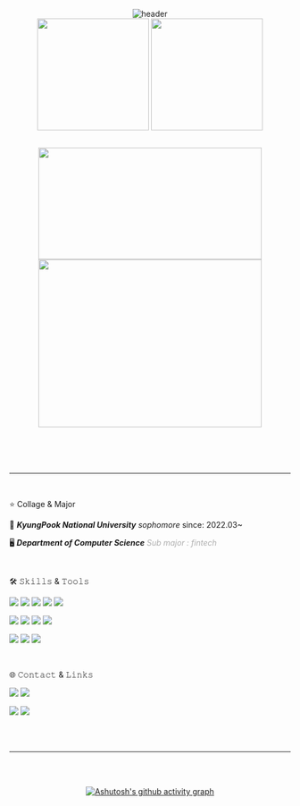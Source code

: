 
<div align="center">

 <div align="center">

![header](https://capsule-render.vercel.app/api?type=waving&color=gradient&customColorList=10&height=200&section=header&text=ChanWooong's%20Github&fontSize=50&&animation=twinkling&fontAlign=65&fontAlignY=36)
    <br>
    <a href="https://github.com/ChanWooong"><img height=200 align="center" src="https://github-readme-stats.vercel.app/api?username=ChanWooong&show_icons=true&theme=buefy&card_width=300" /></a>
    <a href="https://github.com/ChanWooong?tab=repositories"><img height=200 align="center" src="https://streak-stats.demolab.com/?user=ChanWooong&theme=buefy&border=E4E2E2&card_width=400" />
</a>
  </div>
  <br>
  <div align="center">
    <img height=200 width=400 align="center" src="http://mazassumnida.wtf/api/v2/generate_badge?boj=chanwong12" />
     <img height=300 width=400 align="center" src="http://mazandi.herokuapp.com/api?handle=chanwong12&theme=warm"/>

  </div>
<br>
<br>
</div>
<br>
<br>
<hr>

<br>

⭐ Collage & Major

🏫 ***KyungPook National University*** *sophomore* <span style="color: #ADADAD0"> since: 2022.03~</span>

🖥️ ***Department of Computer Science*** <span style="color: #ADADAD">*Sub major : fintech*</span>




<br>

🛠 𝚂𝚔𝚒𝚕𝚕𝚜 & 𝚃𝚘𝚘𝚕𝚜
<!-- <img src="https://img.shields.io/badge/JAVA-007396?style=for-the-badge&logo=java&logoColor=white"> -->

<img src="https://img.shields.io/badge/C-A8B9CC?style=for-the-badge&logo=c&logoColor=white"> <img src="https://img.shields.io/badge/C++-00599C?style=for-the-badge&logo=c++&logoColor=white"> <img src="https://img.shields.io/badge/JAVA-007396?style=for-the-badge&logo=java&logoColor=white"> <img src="https://img.shields.io/badge/Python-3776AB?style=for-the-badge&logo=python&logoColor=white"> <img src="https://img.shields.io/badge/Linux-FCC624?style=for-the-badge&logo=linux&logoColor=white">

<img src="https://img.shields.io/badge/React-61DAFB?style=for-the-badge&logo=react&logoColor=white"> <img src="https://img.shields.io/badge/HTML5-E34F26?style=for-the-badge&logo=html5&logoColor=white"> <img src="https://img.shields.io/badge/CSS3-1572B6?style=for-the-badge&logo=css3&logoColor=white">
<img src="https://img.shields.io/badge/JavaScript-F7DF1E?style=for-the-badge&logo=javascript&logoColor=white">
<!--
<img src="https://img.shields.io/badge/BootStrap-7952B3?style=for-the-badge&logo=bootstrap&logoColor=white"> <img src="https://img.shields.io/badge/Eclipse IDE-2C2255?style=for-the-badge&logo=eclipseide&logoColor=white"> 
-->

<img src="https://img.shields.io/badge/VS Code-007ACC?style=for-the-badge&logo=visualstudiocode&logoColor=white"> <img src="https://img.shields.io/badge/GIT-F05032?style=for-the-badge&logo=git&logoColor=white"> <img src="https://img.shields.io/badge/Github-181717?style=for-the-badge&logo=github&logoColor=white">


<br>

🌐 𝙲𝚘𝚗𝚝𝚊𝚌𝚝 & 𝙻𝚒𝚗𝚔𝚜

<img src="https://img.shields.io/badge/oco466kr@knu.ac.kr-EA4335?style=for-the-badge&logo=gmail&logoColor=white"> <a href ="https://www.notion.so/2025-1716b987861280eda835d123315c8be5"> <img src="https://img.shields.io/badge/Notion-000000?style=for-the-badge&logo=Notion&logoColor=white"></a>

<a href="https://velog.io/@woong_crouch/"> <img src="https://img.shields.io/badge/Velog-20C997?style=for-the-badge&logo=velog&logoColor=white"></a> <a href="https://instagram.com/_wooooooong_"> <img src="https://img.shields.io/badge/instagram-E4405F?style=for-the-badge&logo=instagram&logoColor=white"></a>

<br>

<br>


<hr>
<div align="center">

  <br>
<br>



[![Ashutosh's github activity graph](https://github-readme-activity-graph.vercel.app/graph?username=ChanWooong&theme=react&bg_color=ffffff&color=454343)](https://github.com/yyoungl/github-readme-activity-graph&theme=react)
